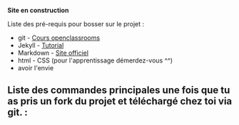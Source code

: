 **Site en construction**

Liste des pré-requis pour bosser sur le projet :
- git - [Cours openclassrooms](https://openclassrooms.com/fr/courses/2342361-gerez-votre-code-avec-git-et-github?status=published)
- Jekyll - [Tutorial](https://jekyllrb.com/docs/step-by-step/01-setup/)
- Markdown - [Site officiel](https://www.markdownguide.org/getting-started)
- html - CSS (pour l'apprentissage démerdez-vous ^^)
- avoir l'envie

Liste des commandes principales une fois que tu as pris un fork du projet et téléchargé chez toi via git.  :
- 
